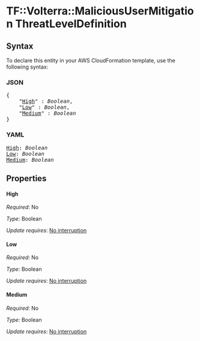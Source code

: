 # TF::Volterra::MaliciousUserMitigation ThreatLevelDefinition

## Syntax

To declare this entity in your AWS CloudFormation template, use the following syntax:

### JSON

<pre>
{
    "<a href="#high" title="High">High</a>" : <i>Boolean</i>,
    "<a href="#low" title="Low">Low</a>" : <i>Boolean</i>,
    "<a href="#medium" title="Medium">Medium</a>" : <i>Boolean</i>
}
</pre>

### YAML

<pre>
<a href="#high" title="High">High</a>: <i>Boolean</i>
<a href="#low" title="Low">Low</a>: <i>Boolean</i>
<a href="#medium" title="Medium">Medium</a>: <i>Boolean</i>
</pre>

## Properties

#### High

_Required_: No

_Type_: Boolean

_Update requires_: [No interruption](https://docs.aws.amazon.com/AWSCloudFormation/latest/UserGuide/using-cfn-updating-stacks-update-behaviors.html#update-no-interrupt)

#### Low

_Required_: No

_Type_: Boolean

_Update requires_: [No interruption](https://docs.aws.amazon.com/AWSCloudFormation/latest/UserGuide/using-cfn-updating-stacks-update-behaviors.html#update-no-interrupt)

#### Medium

_Required_: No

_Type_: Boolean

_Update requires_: [No interruption](https://docs.aws.amazon.com/AWSCloudFormation/latest/UserGuide/using-cfn-updating-stacks-update-behaviors.html#update-no-interrupt)

